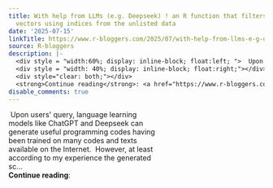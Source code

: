 ```yaml
---
title: With help from LLMs (e.g. Deepseek) ! an R function that filters a list of
  vectors using indices from the unlisted data
date: '2025-07-15'
linkTitle: https://www.r-bloggers.com/2025/07/with-help-from-llms-e-g-deepseek-an-r-function-that-filters-a-list-of-vectors-using-indices-from-the-unlisted-data/
source: R-bloggers
description: |-
  <div style = "width:60%; display: inline-block; float:left; ">  Upon users' query, language learning models like ChatGPT and Deepseek can generate useful programming codes having been trained on many codes and texts available on the Internet.  However, at least according to my experience the generated sc...</div>
  <div style = "width: 40%; display: inline-block; float:right;"></div>
  <div style="clear: both;"></div>
  <strong>Continue reading</strong>: <a href="https://www.r-bloggers.com/2025/07/with-help-from-llms-e-g-deepseek-an-r-function-that-filters-a-list-of-vectors-using-indices-from-the-unli ...
disable_comments: true
---
```

<div style = "width:60%; display: inline-block; float:left; ">  Upon users' query, language learning models like ChatGPT and Deepseek can generate useful programming codes having been trained on many codes and texts available on the Internet.  However, at least according to my experience the generated sc...</div>
<div style = "width: 40%; display: inline-block; float:right;"></div>
<div style="clear: both;"></div>
<strong>Continue reading</strong>: <a href="https://www.r-bloggers.com/2025/07/with-help-from-llms-e-g-deepseek-an-r-function-that-filters-a-list-of-vectors-using-indices-from-the-unli ...